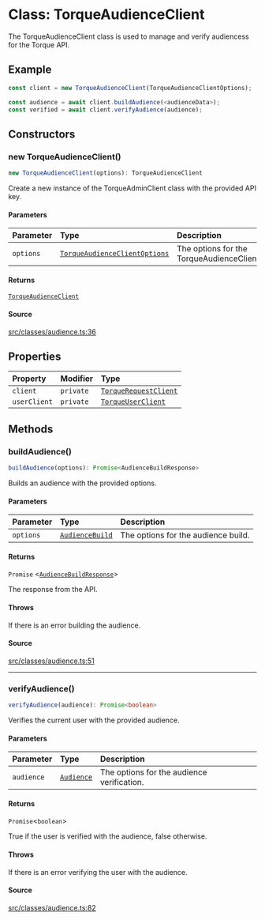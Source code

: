 # Class: TorqueAudienceClient

The TorqueAudienceClient class is used to manage and verify audiencess for the Torque API.

## Example

```ts
const client = new TorqueAudienceClient(TorqueAudienceClientOptions);

const audience = await client.buildAudience(<audienceData>);
const verified = await client.verifyAudience(audience);
```

## Constructors

### new TorqueAudienceClient()

```ts
new TorqueAudienceClient(options): TorqueAudienceClient
```

Create a new instance of the TorqueAdminClient class with the provided API key.

#### Parameters

| Parameter | Type | Description |
| :------ | :------ | :------ |
| `options` | [`TorqueAudienceClientOptions`](../type-aliases/TorqueAudienceClientOptions.md) | The options for the TorqueAudienceClient. |

#### Returns

[`TorqueAudienceClient`](TorqueAudienceClient.md)

#### Source

[src/classes/audience.ts:36](https://github.com/torque-labs/torque-ts-sdk/blob/3bb7686d9ca1711cb29a16a45efd25d459673e82/src/classes/audience.ts#L36)

## Properties

| Property | Modifier | Type |
| :------ | :------ | :------ |
| `client` | `private` | [`TorqueRequestClient`](TorqueRequestClient.md) |
| `userClient` | `private` | [`TorqueUserClient`](TorqueUserClient.md) |

## Methods

### buildAudience()

```ts
buildAudience(options): Promise<AudienceBuildResponse>
```

Builds an audience with the provided options.

#### Parameters

| Parameter | Type | Description |
| :------ | :------ | :------ |
| `options` | [`AudienceBuild`](../type-aliases/AudienceBuild.md) | The options for the audience build. |

#### Returns

`Promise` \<[`AudienceBuildResponse`](../type-aliases/AudienceBuildResponse.md)\>

The response from the API.

#### Throws

If there is an error building the audience.

#### Source

[src/classes/audience.ts:51](https://github.com/torque-labs/torque-ts-sdk/blob/3bb7686d9ca1711cb29a16a45efd25d459673e82/src/classes/audience.ts#L51)

***

### verifyAudience()

```ts
verifyAudience(audience): Promise<boolean>
```

Verifies the current user with the provided audience.

#### Parameters

| Parameter | Type | Description |
| :------ | :------ | :------ |
| `audience` | [`Audience`](../type-aliases/Audience.md) | The options for the audience verification. |

#### Returns

`Promise`\<`boolean`\>

True if the user is verified with the audience, false otherwise.

#### Throws

If there is an error verifying the user with the audience.

#### Source

[src/classes/audience.ts:82](https://github.com/torque-labs/torque-ts-sdk/blob/3bb7686d9ca1711cb29a16a45efd25d459673e82/src/classes/audience.ts#L82)
